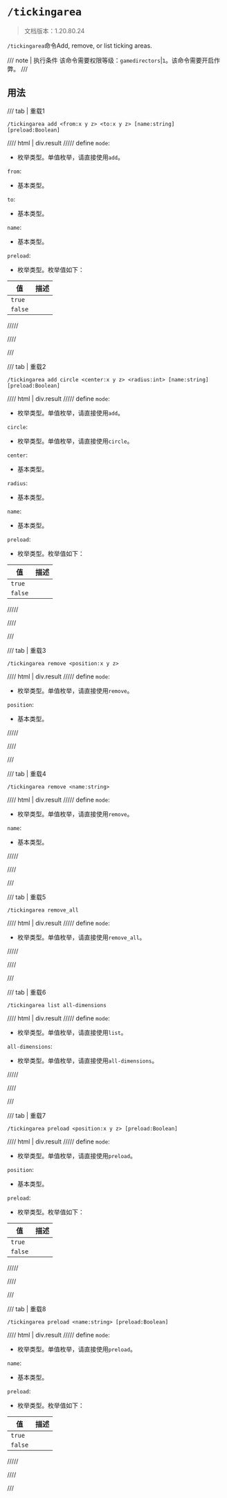 # `/tickingarea`

> 文档版本：1.20.80.24

`/tickingarea`命令Add, remove, or list ticking areas.

/// note | 执行条件
该命令需要权限等级：`gamedirectors`|`1`。该命令需要开启作弊。
///

## 用法

/// tab | 重载1
```mcfunction
/tickingarea add <from:x y z> <to:x y z> [name:string] [preload:Boolean]
```

//// html | div.result
///// define
`mode`: <!-- md:samp TickingAreaModeAdd -->

- 枚举类型。单值枚举，请直接使用`add`。

`from`: <!-- md:samp x y z -->

- 基本类型。

`to`: <!-- md:samp x y z -->

- 基本类型。

`name`: <!-- md:samp string -->

- 基本类型。

`preload`: <!-- md:samp Boolean -->

- 枚举类型。枚举值如下：

|值|描述|
|---|---|
|`true`||
|`false`||



/////

////

///

/// tab | 重载2
```mcfunction
/tickingarea add circle <center:x y z> <radius:int> [name:string] [preload:Boolean]
```

//// html | div.result
///// define
`mode`: <!-- md:samp TickingAreaModeAdd -->

- 枚举类型。单值枚举，请直接使用`add`。

`circle`: <!-- md:samp AddTickingAreaType -->

- 枚举类型。单值枚举，请直接使用`circle`。

`center`: <!-- md:samp x y z -->

- 基本类型。

`radius`: <!-- md:samp int -->

- 基本类型。

`name`: <!-- md:samp string -->

- 基本类型。

`preload`: <!-- md:samp Boolean -->

- 枚举类型。枚举值如下：

|值|描述|
|---|---|
|`true`||
|`false`||



/////

////

///

/// tab | 重载3
```mcfunction
/tickingarea remove <position:x y z>
```

//// html | div.result
///// define
`mode`: <!-- md:samp TickingAreaModeRemove -->

- 枚举类型。单值枚举，请直接使用`remove`。

`position`: <!-- md:samp x y z -->

- 基本类型。


/////

////

///

/// tab | 重载4
```mcfunction
/tickingarea remove <name:string>
```

//// html | div.result
///// define
`mode`: <!-- md:samp TickingAreaModeRemove -->

- 枚举类型。单值枚举，请直接使用`remove`。

`name`: <!-- md:samp string -->

- 基本类型。


/////

////

///

/// tab | 重载5
```mcfunction
/tickingarea remove_all
```

//// html | div.result
///// define
`mode`: <!-- md:samp TickingAreaModeRemoveAll -->

- 枚举类型。单值枚举，请直接使用`remove_all`。


/////

////

///

/// tab | 重载6
```mcfunction
/tickingarea list all-dimensions
```

//// html | div.result
///// define
`mode`: <!-- md:samp TickingAreaModeList -->

- 枚举类型。单值枚举，请直接使用`list`。

`all-dimensions`: <!-- md:samp AllDimensions -->

- 枚举类型。单值枚举，请直接使用`all-dimensions`。


/////

////

///

/// tab | 重载7
```mcfunction
/tickingarea preload <position:x y z> [preload:Boolean]
```

//// html | div.result
///// define
`mode`: <!-- md:samp TickingAreaModePreload -->

- 枚举类型。单值枚举，请直接使用`preload`。

`position`: <!-- md:samp x y z -->

- 基本类型。

`preload`: <!-- md:samp Boolean -->

- 枚举类型。枚举值如下：

|值|描述|
|---|---|
|`true`||
|`false`||



/////

////

///

/// tab | 重载8
```mcfunction
/tickingarea preload <name:string> [preload:Boolean]
```

//// html | div.result
///// define
`mode`: <!-- md:samp TickingAreaModePreload -->

- 枚举类型。单值枚举，请直接使用`preload`。

`name`: <!-- md:samp string -->

- 基本类型。

`preload`: <!-- md:samp Boolean -->

- 枚举类型。枚举值如下：

|值|描述|
|---|---|
|`true`||
|`false`||



/////

////

///
